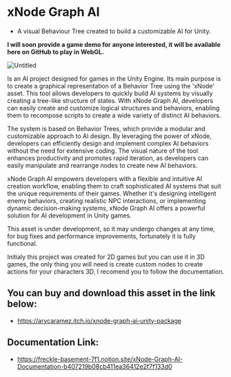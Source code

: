 # xNode Graph AI
* A visual Behaviour Tree created to build a customizable AI for Unity.

__I will soon provide a game demo for anyone interested, it will be available here on GitHub to play in WebGL.__

![Untitled](https://github.com/arycaramez/xNodeGraphAI/assets/37397920/7505662b-7977-4f29-ab61-09555b302ad8)
  
Is an AI project designed for games in the Unity Engine. Its main purpose is to create a graphical representation of a Behavior Tree using the 'xNode' asset. This tool allows developers to quickly build AI systems by visually creating a tree-like structure of states. With xNode Graph AI, developers can easily create and customize logical structures and behaviors, enabling them to recompose scripts to create a wide variety of distinct AI behaviors.

The system is based on Behavior Trees, which provide a modular and customizable approach to AI design. By leveraging the power of xNode, developers can efficiently design and implement complex AI behaviors without the need for extensive coding. The visual nature of the tool enhances productivity and promotes rapid iteration, as developers can easily manipulate and rearrange nodes to create new AI behaviors.

xNode Graph AI empowers developers with a flexible and intuitive AI creation workflow, enabling them to craft sophisticated AI systems that suit the unique requirements of their games. Whether it's designing intelligent enemy behaviors, creating realistic NPC interactions, or implementing dynamic decision-making systems, xNode Graph AI offers a powerful solution for AI development in Unity games.

This asset is under development, so it may undergo changes at any time, for bug fixes and performance improvements, fortunately it is fully functional.

Initialy this project was created for 2D games but you can use it in 3D games, the only thing you will need is create custom nodes to create actions for your characters 3D, I recomend you to follow the documentation.

## You can buy and download this asset in the link below: ##
* https://arycaramez.itch.io/xnode-graph-ai-unity-package

## Documentation Link:
* https://freckle-basement-7f1.notion.site/xNode-Graph-AI-Documentation-b407219b08cb411ea36412e2f7f133d0
